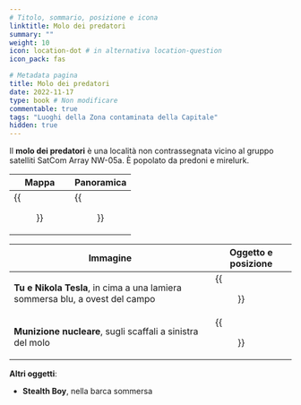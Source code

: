 ```yaml
---
# Titolo, sommario, posizione e icona
linktitle: Molo dei predatori
summary: ""
weight: 10
icon: location-dot # in alternativa location-question
icon_pack: fas

# Metadata pagina
title: Molo dei predatori
date: 2022-11-17
type: book # Non modificare
commentable: true
tags: "Luoghi della Zona contaminata della Capitale"
hidden: true
---
```




<div class="fo3">

Il **molo dei predatori** è una località non contrassegnata vicino al gruppo satelliti SatCom Array NW-05a. È popolato da predoni e mirelurk.

| Mappa                                    | Panoramica                                  |
| ---------------------------------------- | ------------------------------------------- |
| {{<figure src="fo3/Raider_wharf_loc.webp">}} | {{<figure src="fo3/NW-05a_Boat_&_Wharf.webp">}} |

| Immagine                                                                     | Oggetto e posizione                                       |
| ---------------------------------------------------------------------------- | --------------------------------------------------------- |
| **Tu e Nikola Tesla**, in cima a una lamiera sommersa blu, a ovest del campo | {{<figure src="fo3/Raider_wharf_Nikola_Tesla_and_You.webp">}} |
| **Munizione nucleare**, sugli scaffali a sinistra del molo                   | {{<figure src="fo3/Raider_wharf_mini_nuke.webp">}}            |


**Altri oggetti**:
- **Stealth Boy**, nella barca sommersa

</div>